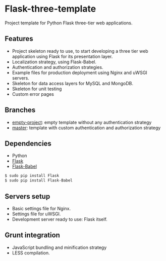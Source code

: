 # Flask-three-template
Project template for Python Flask three-tier web applications.

## Features
* Project skeleton ready to use, to start developing a three tier web application using Flask for its presentation layer.
* Localization strategy, using Flask-Babel.
* Authentication and authorization strategies.
* Example files for production deployment using Nginx and uWSGI servers.
* Skeleton for data access layers for MySQL and MongoDB.
* Skeleton for unit testing
* Custom error pages

## Branches
* [empty-project](https://github.com/RobertoPrevato/flask-three-template/tree/empty-project): empty template without any authentication strategy
* [master](https://github.com/RobertoPrevato/flask-three-template/tree/master): template with custom authentication and authorization strategy

## Dependencies
* Python
* [Flask](http://flask.pocoo.org/)
* [Flask-Babel](https://pythonhosted.org/Flask-Babel/)
```bash
$ sudo pip install Flask
$ sudo pip install Flask-Babel
```

## Servers setup
* Basic settings file for Nginx.
* Settings file for uWSGI.
* Development server ready to use: Flask itself.

## Grunt integration
* JavaScript bundling and minification strategy
* LESS compilation.